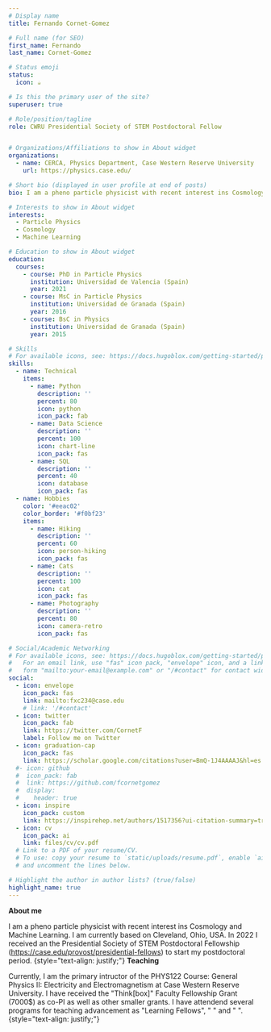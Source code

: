 ```yaml
---
# Display name
title: Fernando Cornet-Gomez

# Full name (for SEO)
first_name: Fernando
last_name: Cornet-Gomez

# Status emoji
status:
  icon: ☕️

# Is this the primary user of the site?
superuser: true

# Role/position/tagline
role: CWRU Presidential Society of STEM Postdoctoral Fellow


# Organizations/Affiliations to show in About widget
organizations:
  - name: CERCA, Physics Department, Case Western Reserve University
    url: https://physics.case.edu/

# Short bio (displayed in user profile at end of posts)
bio: I am a pheno particle physicist with recent interest ins Cosmology and Machine Learning. I am currently based on Cleveland, Ohio, USA.

# Interests to show in About widget
interests:
  - Particle Physics
  - Cosmology
  - Machine Learning

# Education to show in About widget
education:
  courses:
    - course: PhD in Particle Physics
      institution: Universidad de Valencia (Spain)
      year: 2021
    - course: MsC in Particle Physics
      institution: Universidad de Granada (Spain)
      year: 2016
    - course: BsC in Physics
      institution: Universidad de Granada (Spain)
      year: 2015

# Skills
# For available icons, see: https://docs.hugoblox.com/getting-started/page-builder/#icons
skills:
  - name: Technical
    items:
      - name: Python
        description: ''
        percent: 80
        icon: python
        icon_pack: fab
      - name: Data Science
        description: ''
        percent: 100
        icon: chart-line
        icon_pack: fas
      - name: SQL
        description: ''
        percent: 40
        icon: database
        icon_pack: fas
  - name: Hobbies
    color: '#eeac02'
    color_border: '#f0bf23'
    items:
      - name: Hiking
        description: ''
        percent: 60
        icon: person-hiking
        icon_pack: fas
      - name: Cats
        description: ''
        percent: 100
        icon: cat
        icon_pack: fas
      - name: Photography
        description: ''
        percent: 80
        icon: camera-retro
        icon_pack: fas

# Social/Academic Networking
# For available icons, see: https://docs.hugoblox.com/getting-started/page-builder/#icons
#   For an email link, use "fas" icon pack, "envelope" icon, and a link in the
#   form "mailto:your-email@example.com" or "/#contact" for contact widget.
social:
  - icon: envelope
    icon_pack: fas
    link: mailto:fxc234@case.edu
    # link: '/#contact'
  - icon: twitter
    icon_pack: fab
    link: https://twitter.com/CornetF
    label: Follow me on Twitter
  - icon: graduation-cap
    icon_pack: fas
    link: https://scholar.google.com/citations?user=BmQ-1J4AAAAJ&hl=es
  #- icon: github
  #  icon_pack: fab
  #  link: https://github.com/fcornetgomez
  #  display:
  #    header: true
  - icon: inspire
    icon_pack: custom
    link: https://inspirehep.net/authors/1517356?ui-citation-summary=true
  - icon: cv
    icon_pack: ai
    link: files/cv/cv.pdf
  # Link to a PDF of your resume/CV.
  # To use: copy your resume to `static/uploads/resume.pdf`, enable `ai` icons in `params.yaml`,
  # and uncomment the lines below.

# Highlight the author in author lists? (true/false)
highlight_name: true
---
```


**About me**

I am a pheno particle physicist with recent interest ins Cosmology and Machine Learning. I am currently based on Cleveland, Ohio, USA. In 2022 I received an the Presidential Society of STEM Postdoctoral Fellowship (https://case.edu/provost/presidential-fellows) to start my postdoctoral period.
{style="text-align: justify;"}
**Teaching**

Currently, I am the primary intructor of the PHYS122 Course: General Physics II: Electricity and Electromagnetism at Case Western Reserve University. I have received the "Think[box]" Faculty Fellowship Grant (7000$) as co-PI as well as other smaller grants. I have attendend several programs for teaching advancement as "Learning Fellows", " " and " ".
{style="text-align: justify;"}